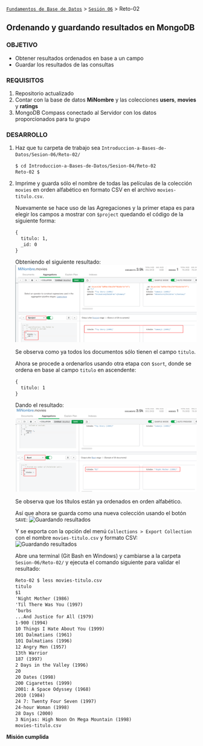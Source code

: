 [`Fundamentos de Base de Datos`](../../Readme.md) > [`Sesión 06`](../Readme.md) > Reto-02
## Ordenando y guardando resultados en MongoDB

### OBJETIVO
- Obtener resultados ordenados en base a un campo
- Guardar los resultados de las consultas

### REQUISITOS
1. Repositorio actualizado
1. Contar con la base de datos __MiNombre__ y las colecciones __users__, __movies__ y __ratings__
1. MongoDB Compass conectado al Servidor con los datos proporcionados para tu grupo

### DESARROLLO
1. Haz que tu carpeta de trabajo sea `Introduccion-a-Bases-de-Datos/Sesion-06/Reto-02/`
   ```console
   $ cd Introduccion-a-Bases-de-Datos/Sesion-04/Reto-02
   Reto-02 $
   ```

1. Imprime y guarda sólo el nombre de todas las películas de la colección `movies` en orden alfabético en formato CSV en el archivo `movies-titulo.csv`.

   Nuevamente se hace uso de las Agregaciones y la primer etapa es para elegir los campos a mostrar con `$project` quedando el código de la siguiente forma:
   ```
   {
     titulo: 1,
     _id: 0
   }
   ```
   Obteniendo el siguiente resultado:
   ![Guardando resultados](assets/guardar-01.png)

   Se observa como ya todos los documentos sólo tienen el campo `titulo`.

   Ahora se procede a ordenarlos usando otra etapa con `$sort`, donde se ordena en base al campo `titulo` en ascendente:
   ```
   {
     titulo: 1
   }
   ```
   Dando el resultado:
   ![Guardando resultados](assets/guardar-02.png)

   Se observa que los títulos están ya ordenados en orden alfabético.

   Así que ahora se guarda como una nueva colección usando el botón `SAVE`:
   ![Guardando resultados](assets/guardar-03.png)

   Y se exporta con la opción del menú `Collections > Export Collection` con el nombre `movies-titulo.csv` y formato CSV:
   ![Guardando resultados](assets/guardar-04.png)

   Abre una terminal (Git Bash en Windows) y cambiarse a la carpeta `Sesion-06/Reto-02/` y ejecuta el comando siguiente para validar el resultado:
   ```console
   Reto-02 $ less movies-titulo.csv
   titulo
   $1
   'Night Mother (1986)
   'Til There Was You (1997)
   'burbs
   ...And Justice for All (1979)
   1-900 (1994)
   10 Things I Hate About You (1999)
   101 Dalmatians (1961)
   101 Dalmatians (1996)
   12 Angry Men (1957)
   13th Warrior
   187 (1997)
   2 Days in the Valley (1996)
   20
   20 Dates (1998)
   200 Cigarettes (1999)
   2001: A Space Odyssey (1968)
   2010 (1984)
   24 7: Twenty Four Seven (1997)
   24-hour Woman (1998)
   28 Days (2000)
   3 Ninjas: High Noon On Mega Mountain (1998)
   movies-titulo.csv
   ```

__Misión cumplida__
